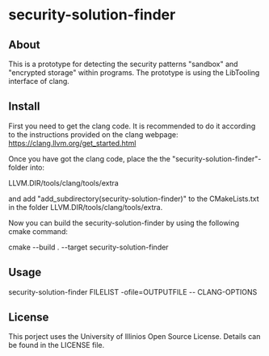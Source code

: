 # security-solution-finder

## About
This is a prototype for detecting the security patterns "sandbox" and "encrypted storage" within programs.
The prototype is using the LibTooling interface of clang.

## Install

First you need to get the clang code. It is recommended to do it according to the instructions provided on the clang webpage: https://clang.llvm.org/get_started.html

Once you have got the clang code, place the the "security-solution-finder"-folder into:

LLVM.DIR/tools/clang/tools/extra

and add "add_subdirectory(security-solution-finder)" to the CMakeLists.txt in the folder LLVM.DIR/tools/clang/tools/extra.

Now you can build the security-solution-finder by using the following cmake command:

cmake --build . --target security-solution-finder

## Usage

security-solution-finder FILELIST -ofile=OUTPUTFILE -- CLANG-OPTIONS

## License
This porject uses the University of Illinios Open Source License.
Details can be found in the LICENSE file.